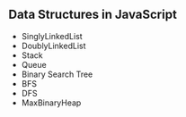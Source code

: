 ## Data Structures in JavaScript
- SinglyLinkedList
- DoublyLinkedList
- Stack
- Queue
- Binary Search Tree
- BFS
- DFS
- MaxBinaryHeap